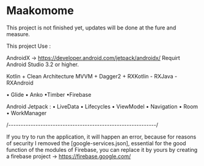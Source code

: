 # Maakomome


This project is not finished yet, updates will be done at the fure and measure.

This project Use :

AndroidX -> https://developer.android.com/jetpack/androidx/
Requirt Android Studio 3.2  or  higher.

Kotlin + Clean Architecture MVVM + Dagger2 + RXKotlin - RXJava - RXAndroid

• Glide • Anko •Timber •Firebase

Android Jetpack : • LiveData • Lifecycles • ViewModel • Navigation • Room • WorkManager


/*------------------------------------------------------------*/

If you try to run the application, it will happen an error, because for reasons of security I removed the [google-services.json], essential for the good function of the modules of Firebase, you can replace it by yours by creating a firebase project -> https://firebase.google.com/

